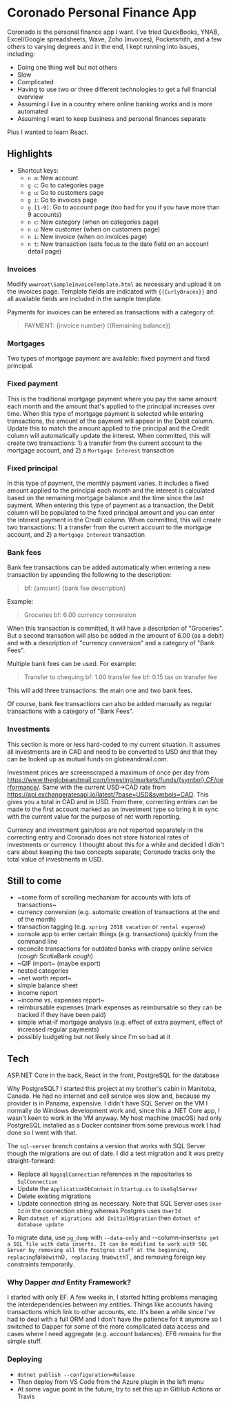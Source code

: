# Coronado Personal Finance App

Coronado is the personal finance app I want. I've tried QuickBooks, YNAB, Excel/Google spreadsheets, Wave, Zoho (invoices), Pocketsmith, and a few others to varying degrees and in the end, I kept running into issues, including:

- Doing one thing well but not others
- Slow
- Complicated
- Having to use two or three different technologies to get a full financial overview
- Assuming I live in a country where online banking works and is more automated
- Assuming I want to keep business and personal finances separate

Plus I wanted to learn React.

## Highlights

- Shortcut keys:
  - `n a`: New account
  - `g c`: Go to categories page
  - `g u`: Go to customers page
  - `g i`: Go to invoices page
  - `g [1-9]`: Go to account page (too bad for you if you have more than 9 accounts)
  - `n c`: New category (when on categories page)
  - `n u`: New customer (when on customers page)
  - `n i`: New invoice (when on invoices page)
  - `n t`: New transaction (sets focus to the date field on an account detail page)

### Invoices

Modify `wwwroot\SampleInvoiceTemplate.html` as necessary and upload it on the invoices page. Template fields are indicated with `{{CurlyBraces}}` and all available fields are included in the sample template.

Payments for invoices can be entered as transactions with a category of:

> PAYMENT: {invoice number} ({Remaining balance})

### Mortgages

Two types of mortgage payment are available: fixed payment and fixed principal.

### Fixed payment

This is the traditional mortgage payment where you pay the same amount each month and the amount that's applied to the principal increases over time. When this type of mortgage payment is selected while entering transactions, the amount of the payment will appear in the Debit column. Update this to match the amount applied to the principal and the Credit column will automatically update the interest. When committed, this will create two transactions: 1) a transfer from the current account to the mortgage account, and 2) a `Mortgage Interest` transaction

### Fixed principal

In this type of payment, the monthly payment varies. It includes a fixed amount applied to the principal each month and the interest is calculated based on the remaining mortgage balance and the time since the last payment. When entering this type of payment as a transaction, the Debit column will be populated to the fixed principal amount and you can enter the interest payment in the Credit column. When committed, this will create two transactions: 1) a transfer from the current account to the mortgage account, and 2) a `Mortgage Interest` transaction

### Bank fees

Bank fee transactions can be added automatically when entering a new transaction by appending the following to the description:

> bf: {amount} {bank fee description}

Example:

> Groceries bf: 6.00 currency conversion

When this transaction is committed, it will have a description of "Groceries". But a second transation will also be added in the amount of 6.00 (as a debit) and with a description of "currency conversion" and a category of "Bank Fees".

Multiple bank fees can be used. For example:

> Transfer to chequing bf: 1.00 transfer fee bf: 0.15 tax on transfer fee

This will add three transactions: the main one and two bank fees.

Of course, bank fee transactions can also be added manually as regular transactions with a category of "Bank Fees".

### Investments

This section is more or less hard-coded to my current situation. It assumes all investments are in CAD and need to be converted to USD and that they can be looked up as mutual funds on globeandmail.com.

Investment prices are screenscraped a maximum of once per day from https://www.theglobeandmail.com/investing/markets/funds/{symbol}.CF/performance/. Same with the current USD->CAD rate from https://api.exchangeratesapi.io/latest/?base=USD&symbols=CAD. This gives you a total in CAD and in USD. From there, correcting entries can be made to the first account marked as an investment type so bring it in sync with the current value for the purpose of net worth reporting.

Currency and investment gain/loss are not reported separately in the correcting entry and Coronado does not store historical rates of investments or currency. I thought about this for a while and decided I didn't care about keeping the two concepts separate; Coronado tracks only the total value of investments in USD.

## Still to come

- ~some form of scrolling mechanism for accounts with lots of transactions~
- currency conversion (e.g. automatic creation of transactions at the end of the month)
- transaction tagging (e.g. `spring 2018 vacation` or `rental expense`)
- console app to enter certain things (e.g. transactions) quickly from the command line
- reconcile transactions for outdated banks with crappy online service (*cough* ScotiaBank *cough*)
- ~QIF import~ (maybe export)
- nested categories
- ~net worth report~
- simple balance sheet
- income report
- ~income vs. expenses report~
- reimbursable expenses (mark expenses as reimbursable so they can be tracked if they have been paid)
- simple what-if mortgage analysis (e.g. effect of extra payment, effect of increased regular payments)
- possibly budgeting but not likely since I'm so bad at it

## Tech

ASP.NET Core in the back, React in the front, PostgreSQL for the database

Why PostgreSQL? I started this project at my brother's cabin in Manitoba, Canada. He had no internet and cell service was slow and, because my provider is in Panama, expensive. I didn't have SQL Server on the VM I normally do Windows development work and, since this a .NET Core app, I wasn't keen to work in the VM anyway. My host machine (macOS) had only PostgreSQL installed as a Docker container from some previous work I had done so I went with that.

The `sql-server` branch contains a version that works with SQL Server though the migrations are out of date. I did a test migration and it was pretty straight-forward:

- Replace all `NpgsqlConnection` references in the repositories to `SqlConnection`
- Update the `ApplicationDbContext` in `Startup.cs` to `UseSqlServer`
- Delete existing migrations
- Update connection string as necessary. Note that SQL Server uses `User Id` in the connection string whereas Postgres uses `UserId`
- Run `dotnet ef migrations add InitialMigration` then `dotnet ef database update`

To migrate data, use `pg_dump` with `--data-only` and --column-inserts` to get a SQL file with data inserts. It can be modified to work with SQL Server by removing all the Postgres stuff at the beginning, replacing `false` with `0`, replacing `true` with `1`, and removing foreign key constraints temporarily.

### Why Dapper _and_ Entity Framework?

I started with only EF. A few weeks in, I started hitting problems managing the interdependencies between my entities. Things like accounts having transactions which link to other accounts, etc. It's been a while since I've had to deal with a full ORM and I don't have the patience for it anymore so I switched to Dapper for some of the more complicated data access and cases where I need aggregate (e.g. account balances). EF6 remains for the simple stuff.

### Deploying

- `dotnet publish --configuration=Release`
- Then deploy from VS Code from the Azure plugin in the left menu
- At some vague point in the future, try to set this up in GitHub Actions or Travis
